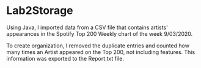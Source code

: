 # Lab2Storage

Using Java, I imported data from a CSV file that contains artists' appearances in the Spotify Top 200 Weekly chart of the week 9/03/2020.

To create organization, I removed the duplicate entries and counted how many times an Artist appeared on the Top 200, not including features.
This information was exported to the Report.txt file.
